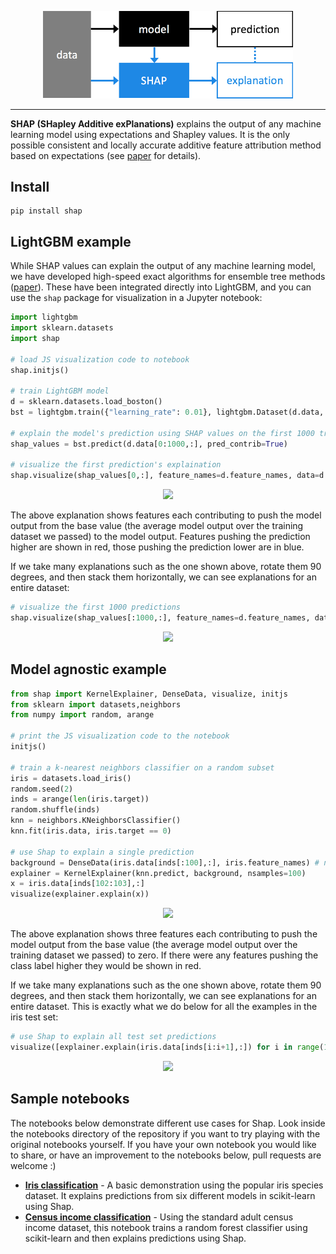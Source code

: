 <p align="center">
  <img src="https://github.com/slundberg/slundberg.github.io/blob/master/images/shap_diagram.png?raw=true" width="400" />
</p>

---

**SHAP (SHapley Additive exPlanations)** explains the output of any machine learning model using expectations and Shapley values. It is the only possible consistent and locally accurate additive feature attribution method based on expectations (see [paper](https://arxiv.org/abs/1705.07874) for details).

## Install

```
pip install shap
```

## LightGBM example

While SHAP values can explain the output of any machine learning model, we have developed high-speed exact algorithms for ensemble tree methods ([paper](https://arxiv.org/abs/1706.06060)). These have been integrated directly into LightGBM, and you can use the `shap` package for visualization in a Jupyter notebook:

```python
import lightgbm
import sklearn.datasets
import shap

# load JS visualization code to notebook
shap.initjs() 

# train LightGBM model
d = sklearn.datasets.load_boston()
bst = lightgbm.train({"learning_rate": 0.01}, lightgbm.Dataset(d.data, label=d.target), 10)

# explain the model's prediction using SHAP values on the first 1000 training data samples
shap_values = bst.predict(d.data[0:1000,:], pred_contrib=True)

# visualize the first prediction's explaination
shap.visualize(shap_values[0,:], feature_names=d.feature_names, data=d.data[0,:])
```

<p align="center">
  <img width="811" src="https://raw.githubusercontent.com/slundberg/shap/master/docs/artwork/boston_instance.png" />
</p>

The above explanation shows features each contributing to push the model output from the base value (the average model output over the training dataset we passed) to the model output. Features pushing the prediction higher are shown in red, those pushing the prediction lower are in blue.

If we take many explanations such as the one shown above, rotate them 90 degrees, and then stack them horizontally, we can see explanations for an entire dataset:

```python
# visualize the first 1000 predictions
shap.visualize(shap_values[:1000,:], feature_names=d.feature_names, data=d.data[:1000,:])
```

<p align="center">
  <img width="811" src="https://raw.githubusercontent.com/slundberg/shap/master/docs/artwork/boston_dataset.png" />
</p>

## Model agnostic example

```python
from shap import KernelExplainer, DenseData, visualize, initjs
from sklearn import datasets,neighbors
from numpy import random, arange

# print the JS visualization code to the notebook
initjs()

# train a k-nearest neighbors classifier on a random subset 
iris = datasets.load_iris()
random.seed(2)
inds = arange(len(iris.target))
random.shuffle(inds)
knn = neighbors.KNeighborsClassifier()
knn.fit(iris.data, iris.target == 0)

# use Shap to explain a single prediction
background = DenseData(iris.data[inds[:100],:], iris.feature_names) # name the features
explainer = KernelExplainer(knn.predict, background, nsamples=100)
x = iris.data[inds[102:103],:]
visualize(explainer.explain(x))
```
<p align="center">
  <img src="https://slundberg.github.io/shap/artwork/simple_iris_explanation.png" />
</p>

The above explanation shows three features each contributing to push the model output from the base value (the average model output over the training dataset we passed) to zero. If there were any features pushing the class label higher they would be shown in red.

If we take many explanations such as the one shown above, rotate them 90 degrees, and then stack them horizontally, we can see explanations for an entire dataset. This is exactly what we do below for all the examples in the iris test set:

```python
# use Shap to explain all test set predictions
visualize([explainer.explain(iris.data[inds[i:i+1],:]) for i in range(100,len(iris.target))])
```
<p align="center">
  <img src="https://slundberg.github.io/shap/artwork/simple_iris_dataset.png" />
</p>

## Sample notebooks

The notebooks below demonstrate different use cases for Shap. Look inside the notebooks directory of the repository if you want to try playing with the original notebooks yourself. If you have your own notebook you would like to share, or have an improvement to the notebooks below, pull requests are welcome :)

- [**Iris classification**](https://slundberg.github.io/shap/notebooks/python/Iris%20classification.html) - A basic demonstration using the popular iris species dataset. It explains predictions from six different models in scikit-learn using Shap.
- [**Census income classification**](https://slundberg.github.io/shap/notebooks/python/Census%20income%20classification.html) - Using the standard adult census income dataset, this notebook trains a random forest classifier using scikit-learn and then explains predictions using Shap.
